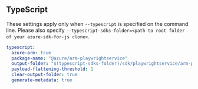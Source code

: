 ## TypeScript

These settings apply only when `--typescript` is specified on the command line.
Please also specify `--typescript-sdks-folder=<path to root folder of your azure-sdk-for-js clone>`.

``` yaml $(typescript)
typescript:
  azure-arm: true
  package-name: "@azure/arm-playwrightservice"
  output-folder: "$(typescript-sdks-folder)/sdk/playwrightservice/arm-playwrightservice"
  payload-flattening-threshold: 1
  clear-output-folder: true
  generate-metadata: true
```